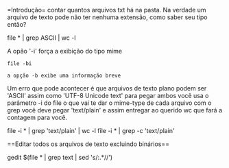 =Introdução=
contar quantos arquivos txt há na pasta.
Na verdade um arquivo de texto pode não ter nenhuma
extensão, como saber seu tipo então?

file * | grep ASCII | wc -l

A opão '-i' força a exibição do tipo mime

    file -bi

    a opção -b exibe uma informação breve

Um erro que pode acontecer é que arquivos de texto
plano podem ser 'ASCII' assim como 'UTF-8 Unicode text'
para pegar ambos você usa o parâmetro -i do file
o que vai te dar o mime-type de cada arquivo
com o grep você deve pegar 'text/plain' e assim entregar ao
querido wc que fará a contagem para você.

file -i * | grep 'text/plain' | wc -l
file -i * | grep -c 'text/plain'

==Editar todos os arquivos de texto excluindo binários==

gedit $(file * | grep text | sed 's/:.*//')

